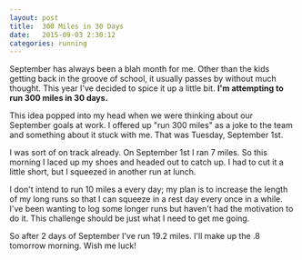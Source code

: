 ```yaml
---
layout: post
title:  300 Miles in 30 Days
date:   2015-09-03 2:30:12
categories: running
---
```


September has always been a blah month for me.  Other than the kids getting back in the groove of school, it usually passes by without much thought.  This year I've decided to spice it up a little bit.  **I'm attempting to run 300 miles in 30 days.**

This idea popped into my head when we were thinking about our September goals at work.  I offered up "run 300 miles" as a joke to the team and something about it stuck with me.  That was Tuesday, September 1st.

I was sort of on track already. On September 1st I ran 7 miles. So this morning I laced up my shoes and headed out to catch up.  I had to cut it a little short, but I squeezed in another run at lunch.

I don't intend to run 10 miles a every day; my plan is to increase the length of my long runs so that I can squeeze in a rest day every once in a while.  I've been wanting to log some longer runs but haven't had the motivation to do it.  This challenge should be just what I need to get me going.

So after 2 days of September I've run 19.2 miles.  I'll make up the .8 tomorrow morning.  Wish me luck!
